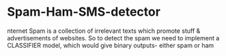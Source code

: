 # Spam-Ham-SMS-detector
nternet Spam is a collection of irrelevant texts which promote stuff &amp; advertisements of websites. So to detect the spam we need to implement a CLASSIFIER model, which would give binary outputs- either spam or ham
